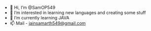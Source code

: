- 👋 Hi, I’m @SamOP549
- 👀 I’m interested in learning new languages and creating some stuff
- 🌱 I’m currently learning JAVA
- 📫 Mail - jainsamarth549@gmail.com
